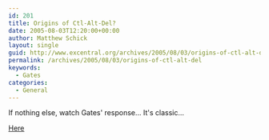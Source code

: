 ```yaml
---
id: 201
title: Origins of Ctl-Alt-Del?
date: 2005-08-03T12:20:00+00:00
author: Matthew Schick
layout: single
guid: http://www.excentral.org/archives/2005/08/03/origins-of-ctl-alt-del/
permalink: /archives/2005/08/03/origins-of-ctl-alt-del
keywords:
  - Gates
categories:
  - General
---
```

If nothing else, watch Gates' response... It's classic...

<a href="http://www.compfused.com/directlink/849/">Here</a>